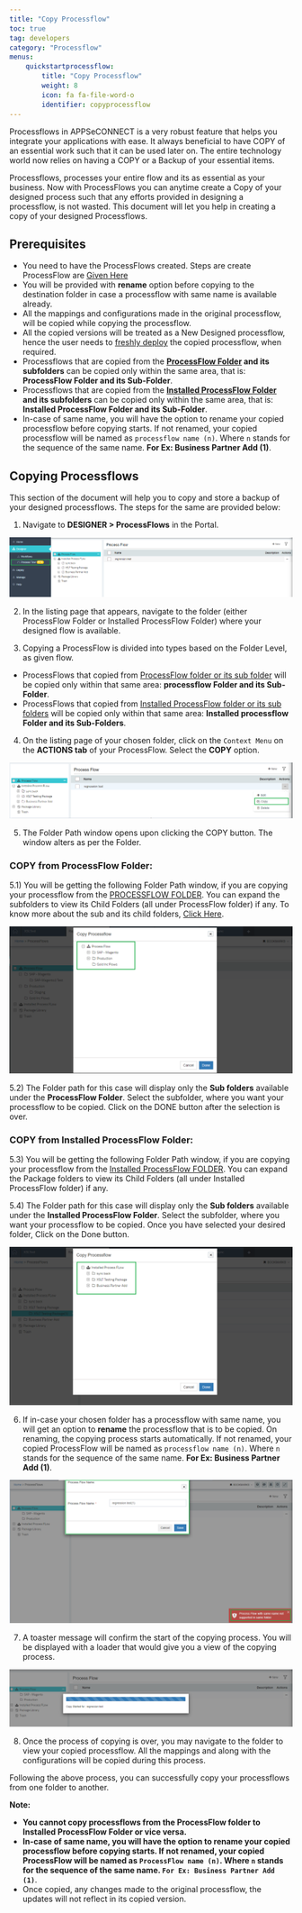 ```yaml
---
title: "Copy Processflow"
toc: true
tag: developers
category: "Processflow"
menus: 
    quickstartprocessflow:
        title: "Copy Processflow"
        weight: 8
        icon: fa fa-file-word-o
        identifier: copyprocessflow
---
```


Processflows in APPSeCONNECT is a very robust feature that helps you integrate your applications with ease. It always beneficial to have COPY of an essential work such that it can be used later on.
The entire technology world now relies on having a COPY or a Backup of your essential items. 

Processflows, processes your entire flow and its as essential as your business. Now with ProcessFlows you can anytime create a Copy of your designed process such that any efforts provided in designing a processflow, is not wasted.
This document will let you help in creating a copy of your designed Processflows.

## Prerequisites

- You need to have the ProcessFlows created. Steps are create ProcessFlow are [Given Here](/processflow/creating-processflow/)
- You will be provided with **rename** option before copying to the destination folder in case a processflow with same name is available already.
- All the mappings and configurations made in the original processflow, will be copied while copying the processflow.
- All the copied versions will be treated as a New Designed processflow, hence the user needs to [freshly deploy](/processflow/deploying-and-executing-processfloww/) the copied processflow, when required.
- Processflows that are copied from the **[ProcessFlow Folder](/processflow/processflow-listing-page/#process-flow-folder) and its subfolders** can be copied only within the same area, that is: **ProcessFlow Folder and its Sub-Folder**.
- Processflows that are copied from the **[Installed ProcessFlow Folder](/processflow/processflow-listing-page/#installed-process-flows-folder) and its subfolders** can be copied only within the same area, that is: **Installed ProcessFlow Folder and its Sub-Folder**.
- In-case of same name, you will have the option to rename your copied processflow before copying starts. If not renamed, your copied processflow will be named as `processflow name (n)`. Where `n` stands for the sequence of the same name. **For Ex: Business Partner Add (1)**.

## Copying Processflows

This section of the document will help you to copy and store a backup of your designed processflows. The steps for the same are provided below:

1) Navigate to **DESIGNER > ProcessFlows** in the Portal.

![copypf1](\staticfiles\processflow\media\copypf1.PNG)

2) In the listing page that appears, navigate to the folder (either ProcessFlow Folder or Installed ProcessFlow Folder) where your designed flow is available.

3) Copying a ProcessFlow is divided into types based on the Folder Level, as given flow.

- ProcessFlows that copied from [ProcessFlow folder or its sub folder](/processflow/processflow-listing-page/#process-flow-folder) will be copied only within that same area: **processflow Folder and its Sub-Folder**.
- ProcessFlows that copied from [Installed ProcessFlow folder or its sub folders](/processflow/processflow-listing-page/#installed-process-flows-folder) will be copied only within that same area: **Installed processflow Folder and its Sub-Folders**.

4) On the listing page of your chosen folder, click on the `Context Menu` on the **ACTIONS tab** of your ProcessFlow. Select the **COPY** option.

![copypf2](\staticfiles\processflow\media\copypf2.PNG)

5) The Folder Path window opens upon clicking the COPY button. The window alters as per the Folder.

### COPY from ProcessFlow Folder:

5.1) You will be getting the following Folder Path window, if you are copying your processflow from the [PROCESSFLOW FOLDER](/processflow/processflow-listing-page/#process-flow-folder). You can expand the subfolders to view its Child Folders (all under ProcessFlow folder) if any. To know more about the sub and its child folders, [Click Here](/processflow/processflow-listing-page/#steps-to-create-child-folders-in-the-listing-page).

![copypf3](\staticfiles\processflow\media\copypf3.png)

5.2) The Folder path for this case will display only the **Sub folders** available under the **ProcessFlow Folder**. Select the subfolder, where you want your processflow to be copied. Click on the DONE button after the selection is over.


### COPY from Installed ProcessFlow Folder:

5.3) You will be getting the following Folder Path window, if you are copying your processflow from the [Installed ProcessFlow FOLDER](/processflow/processflow-listing-page/#process-flow-folder). You can expand the Package folders to view its Child Folders (all under Installed ProcessFlow folder) if any.

5.4) The Folder path for this case will display only the **Sub folders** available under the **Installed ProcessFlow Folder**. Select the subfolder, where you want your processflow to be copied. Once you have selected your desired folder, Click on the Done button.

![copypf8](\staticfiles\processflow\media\copypf8.png)

6) If in-case your chosen folder has a processflow with same name, you will get an option to **rename** the processflow that is to be copied. On renaming, the copying process starts automatically.
If not renamed, your copied ProcessFlow will be named as `processflow name (n)`. Where `n` stands for the sequence of the same name. **For Ex: Business Partner Add (1)**.

![copypf7](\staticfiles\processflow\media\copypf7.PNG)

7) A toaster message will confirm the start of the copying process. You will be displayed with a loader that would give you a view of the copying process.

![copypf6](\staticfiles\processflow\media\copypf6.PNG)

8) Once the process of copying is over, you may navigate to the folder to view your copied processflow. All the mappings and along with the configurations will be copied during this process.

Following the above process, you can successfully copy your processflows from one folder to another.

**Note:**

- **You cannot copy processflows from the ProcessFlow folder to Installed ProcessFlow Folder or vice versa.**
- **In-case of same name, you will have the option to rename your copied processflow before copying starts. If not renamed, your copied ProcessFlow will be named as `ProcessFlow name (n)`. Where `n` stands for the sequence of the same name. `For Ex: Business Partner Add (1)`**.
- Once copied, any changes made to the original processflow, the updates will not reflect in its copied version.


